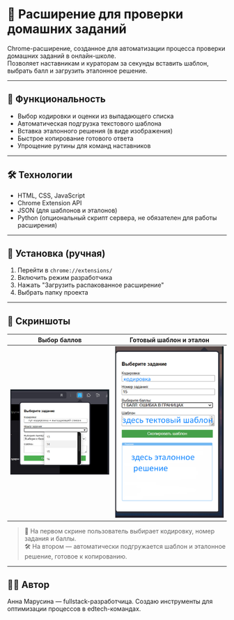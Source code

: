 
# 🧩 Расширение для проверки домашних заданий

Chrome-расширение, созданное для автоматизации процесса проверки домашних заданий в онлайн-школе.  
Позволяет наставникам и кураторам за секунды вставить шаблон, выбрать балл и загрузить эталонное решение.

---

## 📌 Функциональность

- Выбор кодировки и оценки из выпадающего списка
- Автоматическая подгрузка текстового шаблона
- Вставка эталонного решения (в виде изображения)
- Быстрое копирование готового ответа
- Упрощение рутины для команд наставников

---

## 🛠️ Технологии

- HTML, CSS, JavaScript
- Chrome Extension API
- JSON (для шаблонов и эталонов)
- Python (опциональный скрипт сервера, не обязателен для работы расширения)

---

## 🚀 Установка (ручная)

1. Перейти в `chrome://extensions/`
2. Включить режим разработчика
3. Нажать "Загрузить распакованное расширение"
4. Выбрать папку проекта

---

## 📸 Скриншоты

| Выбор баллов | Готовый шаблон и эталон |
|--------------|--------------------------|
| ![](screenshots/choosing_task_.jpg) | ![](screenshots/template_ready_to_be_copied.png) |

> 🧠 На первом скрине пользователь выбирает кодировку, номер задания и баллы.  
> 🛠 На втором — автоматически подгружается шаблон и эталонное решение, готовое к копированию.

---

## 🙋‍♀️ Автор

Анна Марусина — fullstack-разработчица. Создаю инструменты для оптимизации процессов в edtech-командах.
